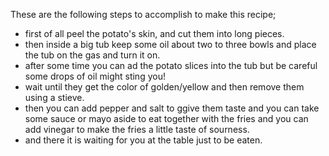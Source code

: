 These are the following steps to accomplish to make this recipe;
- first of all peel the potato's skin, and cut them into long pieces.
- then inside a big tub keep some oil about two to three bowls and place the tub on the gas and turn it on.
- after some time you can ad the potato slices into the tub but be careful some drops of oil might sting you!
- wait until they get the color of golden/yellow and then remove them using a stieve.
- then you can add pepper and salt to ggive them taste and you can take some sauce or mayo aside to eat together with the fries and you can add vinegar to make the fries a little taste of sourness.
- and there it is waiting for you at the table just to be eaten.